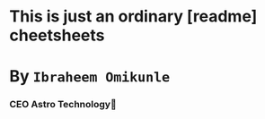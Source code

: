 # This is just an ordinary [readme] cheetsheets
# By ```Ibraheem Omikunle```
### CEO __Astro Technology__🚀

